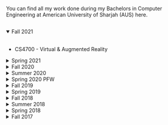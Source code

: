 You can find all my work done during my Bachelors in Computer Engineering at American University of Sharjah (AUS) here.
##

<details open>
<summary>Fall 2021</summary>
 <br>
 <ul>
 <li>CS4700 - Virtual & Augmented Reality
</details>

<details close>
<summary>Spring 2021</summary>
<br>
 <ul>
 <li> ACC201 - Accounting <br>
 <li> COE410 - Embedded Systems <br>
 <li> COE420 - Software Engineering <br>
 <li> IEN310 - Entrepreneurship <br>
 <li> SOC220 - American Society <br>
</details>

<details close>
<summary>Fall 2020</summary>
<br>
 <ul>
 <li> CMP310 - Operating Systems <br>
 <li> CMP320 - Database Systems <br>
 <li> COE3375 - Stochastic Systems <br>
 <li> COE312 - Software Design <br>
 <li> ELE341L - Electronics 2 Lab <br>
</details>

<details close>
<summary>Summer 2020</summary>
<br>
 <ul>
 <li> COE424 - Advanced Digital Systems <br>
 <li> Electronics 2 <br>
</details>

<details close>
<summary>Spring 2020 PFW</summary>
<br>
 <ul>
 <li> AI <br>
 <li> Computer Architecture <br>
 <li> Economics 2 <br>
 <li> Network Security <br>
 <li> Technical Writing <br>
</details>

<details close>
<summary>Fall 2019</summary>
<br>
 <ul>
 <li> COE241 - Microcontrollers <br>
 <li> COE370 - Communications Networks <br>
 <li> COE371 - Computer Networks 1 <br>
 <li> ELE241 - Electronics 1 <br>
 <li> ELE323 - Signal Processing <br>
</details>

<details close>
<summary>Spring 2019</summary>
<br>
 <ul>
 <li> CMP305 - Data Structures <br>
 <li> COE221 - Digital Systems 1 <br>
 <li> MTH213 - Discrete Systems <br>
 <li> ELE221 - Electric Circuits 1 <br>
 <li> PSY101 - Psychology 1 <br>
</details>

<details close>
<summary>Fall 2018</summary>
<br>
 <ul>
 <li> CMP220 <br>
 <li> ECO201 <br>
 <li> ENG204 <br>
 <li> MTH205 <br>
 <li> MTH221 <br>
</details>

<details close>
<summary>Summer 2018</summary>
<br>
 <ul>
 <li> PHY102 <br>
</details>

<details close>
<summary>Spring 2018</summary>
<br>
 <ul>
 <li> CHM101 <br>
 <li> CMP120 <br>
 <li> MTH104 <br>
 <li> NGN111 <br>
 <li> WRI102 <br>
</details>

<details close>
<summary>Fall 2017</summary>
<br>
 <ul>
 <li> ARA101 <br>
 <li> MTH103 <br>
 <li> NGN110 <br>
 <li> PHY101 <br>
 <li> WRI101 <br>
</details>

  <!-- (No Major Code, Just Paper Reviews & Presentations) -->
